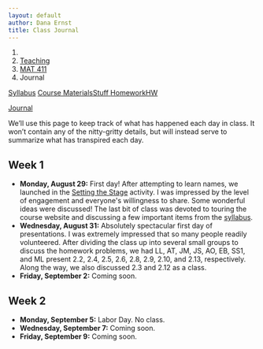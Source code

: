 ```yaml
---
layout: default
author: Dana Ernst
title: Class Journal
---
```


<ol class="breadcrumb">
  <li><a href="/"><i class="fa fa-home"></i></a></li>
  <li><a href="/teaching/">Teaching</a></li>
  <li><a href="/teaching/mat411f16">MAT 411</a></li>
  <li class="active">Journal</li>
</ol>

<div class="row">
<div class="col-xs-12">
<div class="btn-group btn-group-justified">
<a class="btn btn-default btn-success" href="{{site.baseurl}}/teaching/mat411f16/syllabus/">Syllabus</a>

<a class="btn btn-default btn-primary" href="{{site.baseurl}}/teaching/mat411f16/materials/">
<span class="hidden-xs">Course Materials</span><span class="visible-xs">Stuff</span>
</a>

<a class="btn btn-default btn-warning" href="{{site.baseurl}}/teaching/mat411f16/homework/">
<span class="hidden-xs">Homework</span><span class="visible-xs">HW</span>
</a>

<a class="btn btn-default btn-info" href="{{site.baseurl}}/teaching/mat411f16/journal/">Journal</a>
</div>
</div>
</div>

We’ll use this page to keep track of what has happened each day in class. It won’t contain any of the nitty-gritty details, but will instead serve to summarize what has transpired each day.

## Week 1 ##

<ul class="fa-ul">
  <li><i class="fa-li fa fa-calendar-check-o"></i><b>Monday, August 29:</b> First day!  After attempting to learn names, we launched in the <a href="{{ site.baseurl }}/teaching/SettingTheStage.pdf">Setting the Stage</a> activity.  I was impressed by the level of engagement and everyone's willingness to share.  Some wonderful ideas were discussed! The last bit of class was devoted to touring the course website and discussing a few important items from the <a href="{{site.baseurl}}/teaching/mat411f16/syllabus/">syllabus</a>.</li>
  <li><i class="fa-li fa fa-calendar-check-o"></i><b>Wednesday, August 31:</b> Absolutely spectacular first day of presentations.  I was extremely impressed that so many people readily volunteered. After dividing the class up into several small groups to discuss the homework problems, we had LL, AT, JM, JS, AO, EB, SS1, and ML present 2.2, 2.4, 2.5, 2.6, 2.8, 2.9, 2.10, and 2.13, respectively.  Along the way, we also discussed 2.3 and 2.12 as a class.</li>
  <li><i class="fa-li fa fa-calendar-check-o"></i><b>Friday, September 2:</b> Coming soon.</li>
</ul>
<!--
<ul class="fa-ul">
  <li><i class="fa-li fa fa-calendar-check-o"></i><b>Monday, August 29:</b> First day!  After attempting to learn names, we launched in the <a href="{{ site.baseurl }}/teaching/SettingTheStage.pdf">Setting the Stage</a> activity.  I was impressed by the level of engagement and everyone's willingness to share.  Some wonderful ideas were discussed! The last bit of class was devoted to touring the course website and discussing a few important items from the <a href="{{site.baseurl}}/teaching/mat411f16/syllabus/">syllabus</a>.</li>
  <li><i class="fa-li fa fa-calendar-check-o"></i><b>Wednesday, January 20:</b> First day!  After attempting to learn names, we launched in the <a href="{{ site.baseurl }}/teaching/SettingTheStage.pdf">Setting the Stage</a> activity.  I was impressed by the level of engagement and everyone's willingness to share.  Some wonderful ideas were discussed! The last bit of class was devoted to touring the course website and discussing a few important items from the <a href="{{site.baseurl}}/teaching/mat411f16/syllabus/">syllabus</a>.</li>
  <li><i class="fa-li fa fa-calendar-check-o"></i><b>Friday, January 22:</b> Great first day of student presentations!  I was extremely impressed that so many people readily volunteered.  After answering a few quick questions about the syllabus, I spent a few minutes highlighting a few key features of Spinpossible.  Next, we had JK, GG, LF, IA, EO, KS, and ES present 2.2, 2.3, 2.4, 2.5, 2.6, 2.8, and 2.9, respectively.  I was really pleased with how the presentations went, both for the presenters and for the audience. We didn't get to 2.10-2.12.  We might come back to these on Monday.</li>
</ul> -->

## Week 2 ##

<ul class="fa-ul">
  <li><i class="fa-li fa fa-calendar-check-o"></i><b>Monday, September 5:</b> Labor Day. No class.</li>
  <li><i class="fa-li fa fa-calendar-check-o"></i><b>Wednesday, September 7:</b> Coming soon.</li>
  <li><i class="fa-li fa fa-calendar-check-o"></i><b>Friday, September 9:</b> Coming soon.</li>
</ul>

<!--
## Week 3 ##

<ul class="fa-ul">
  <li><i class="fa-li fa fa-calendar-check-o"></i><b>Monday, February 1:</b> Today was a good day.  We had KF, AW, BS, JK, CM, and RV present 3.12, 3.13, 3.14, 3.15, 3.16, and 3.17, respectively.  Exercise 3.14 is an important one to keep in mind.</li>
  <li><i class="fa-li fa fa-calendar-check-o"></i><b>Wednesday, February 3:</b> I had my doubts about getting through everything today.  We came really close.  All of today's problems were related to the concept of subgroup.  We had KG, CS, ER, BA, CL, IA, and AM1 present 4.3, 4.5, 4.6/4.7/4.8, 4.10, 4.11, 4.12, and 4.13/4.14, respectively.  We didn't get to 4.15, which KS will kick off with next time.</li>
  <li><i class="fa-li fa fa-calendar-check-o"></i><b>Friday, February 5:</b> Today's problems focused on understanding when two groups are isomorphic.  The problems presented today are among my favorite in the course.  It was an action-packed day with KS, MT, AH, ES, SC, MN, AM2, and EO presenting 4.15, 4.16, 4.19, 4.20, 4.23/4.24, 4.25, and 4.26, respectively.  We didn't get to 4.27/4.28.  MT will kick off with those on Monday.</li>
</ul>

## Week 4 ##

<ul class="fa-ul">
  <li><i class="fa-li fa fa-calendar-check-o"></i><b>Monday, February 8:</b> The major theme of the day was binary operations.  After a short discussion of where we are headed, MT presented 4.27/4.28.  Next, we had KG, KW, RV, RW, AM1, and EO presented 5.8, 5.9, 5.10, 5.11, 5.13, and 5.14, respectively.  EO's attempt at Theorem 5.14 was pretty close, but had some minor notational issues.  Nonetheless, I was impressed.</li>
  <li><i class="fa-li fa fa-calendar-check-o"></i><b>Wednesday, February 10:</b> The first few minutes of class were devoted to discussing the upcoming exam.  Next, we looked at some interesting errors on student work from Weekly Homework 1.  This took quite a bit of time, but I think it was worthwhile.  With the time we had left, BA, HG, and FT presented 5.16, 5.17, and 5.20, respectively.  There were a bunch of problems that we didn't get to. Andrew will be covering for me on Friday and he will pick up where we left off.</li>
  <li><i class="fa-li fa fa-calendar-check-o"></i><b>Friday, February 12:</b> Andrew covered for me while I was out of town.  According to his notes, MN, SW, LF, NW, ER, BS, EO, and GG presented 5.21, 5.23, 5.24, 5.25, 5.26, 5.27, 5.28, and 5.29, respectively.</li>
</ul>

## Week 5 ##

<ul class="fa-ul">
  <li><i class="fa-li fa fa-calendar-check-o"></i><b>Monday, February 15:</b> We chatted very briefly about the exam and then I spent a few minutes comparing solving equations in linear algebra to solving equations in the context of groups.  Next, we had CM, FT, AT, KF, RV, and KS present 5.30, 5.32, 5.33, 5.34, 5.35, and 5.37, respectively.  There were a few problems we didn't get to and students do not need to worry about these for the exams.</li>
  <li><i class="fa-li fa fa-calendar-check-o"></i><b>Wednesday, February 17:</b> The students took the in-class portion of Exam 1.</li>
  <li><i class="fa-li fa fa-calendar-check-o"></i><b>Friday, February 12:</b> After a quick discussion of the take-home portion of Exam 1, we took care of a few outstanding problems.  We had ES, SC, and IA present 5.38, 5.40, and 5.41, respectively.  Next, I spent a few minutes summarizing "the taxonomy of groups" and the phrase "up to isomorphism."  I then lectured over 5.39, 5.42, 5.43, and 5.45.  I'll continue lecturing until the take-home exam is due next week.</li>
</ul>

## Week 6 ##

<ul class="fa-ul">
  <li><i class="fa-li fa fa-calendar-check-o"></i><b>Monday, February 22:</b> After handing back the in-class portion of Exam 1, I launched into lecturing.  We picked up where we left off on Friday with a discussion of the taxonomy of groups and then continued on with the course notes.  I covered 5.46-5.51.</li>
  <li><i class="fa-li fa fa-calendar-check-o"></i><b>Wednesday, February 24:</b> We picked up where we left off. Theorem 5.53 was on Exam 1, so I talked about it very briefly.  Next, we carefully worked through 5.55-5.58.  We left 5.55(d) open with the intention of discussing it later.</li>
  <li><i class="fa-li fa fa-calendar-check-o"></i><b>Friday, February 26:</b> New room!  We moved into a room with more white board space, which makes me very happy.  I divided the class up into 6 small groups and each group was tasked with discussing one of 5.61, 5.62/5.67, 5.63, 5.64, 5.66, and 5.68.  For 10-15 minutes, I let each group discuss their proposed solution to the problem they were assigned. Next, each group's spokesperson discussed their group's solution.  We had AM2, BS, CS, and HG present 5.61, 5.62/5.67, 5.63, and 5.64, respectively.  CS's presentation of Theorem 5.63 was excellent.  We ran out of time and didn't get to discuss 5.66 and 5.68.  We'll likely skip discussing 5.68, but we will squeeze in 5.66 next time.</li>
</ul>

## Week 7 ##

<ul class="fa-ul">
  <li><i class="fa-li fa fa-calendar-check-o"></i><b>Monday, February 29:</b> I was a little out of it today, but had a lot of fun nonetheless.  Just like last time, we divided the class up into several small groups.  After the groups had a chance to work on their respective problems, I finally got around to discussing 5.56(d).  Next, KS walked us through 5.66, which was left over from last time.  The rest of the problems focused on subgroup lattices.  Problems 5.69, 5.70, 5.71, 5.72, 5.73, 5.74, and 5.76/5.77 were presented by GG, MT, SC, EO, RV, MT, and IA, respectively.  Along the way, I discussed 5.75.  Good day!</li>
  <li><i class="fa-li fa fa-calendar-check-o"></i><b>Wednesday, March 2:</b> Class began with me summarizing the homomorphic property and what it means. Next, we divvied up the class into several small groups to discuss problems from the homework.  After a few minutes we started discussing each group's proposed solution.  We had AW, AH, CL, ES, and CM present 5.80, 5.81(a), 5.81(bc), 5.82, and 5.83, respectively.  We didn't get through all of the problems, so we will start with those next time.</li>
  <li><i class="fa-li fa fa-calendar-check-o"></i><b>Friday, March 4:</b> We picked up where we left off.  LF, MN, RW, BA, and IA presented 5.84, 8.85, 5.87, and 5.89, respectively.  Along the way, I discussed 5.88.  This ticked off all the leftovers from last time and got us most of the way through the new problems.  I will discuss Problem 5.91 at the beginning of class next time.  We may end up skipping a discussion on Theorem 5.90.</li>
</ul>

## Week 8 ##

<ul class="fa-ul">
  <li><i class="fa-li fa fa-calendar-check-o"></i><b>Monday, March 7:</b> Today began with me discussing which theorems at the end of Chapter 5 required the function to be an isomorphism.  We will return to this issue in a couple chapters.  Next, we split the class up into seven small groups, each of which was tasked with discussing a particular homework problem.  ER, GG and KF, AT, and AM1 presented 6.3/6.4(abcdef), 6.4(ghijk)/6.5, 6.6, and 6.7, respectively.  Unfortunately, we didn't get to 6.8, 6.9, 6.10, and 6.11, which we will try to squeeze in next time.</li>
  <li><i class="fa-li fa fa-calendar-check-o"></i><b>Wednesday, March 9:</b> JK, AW, SC, ES, IA, and LF presented 6.8(b), 6.10, 6.11, 6.14, 6.16/6.17, and 6.18, respectively.  We'll do with 6.8(a) and 6.20 at the beginning of class next time.</li>
  <li><i class="fa-li fa fa-calendar-check-o"></i><b>Friday, March 11:</b> We finally got to Theorem 6.8(a), which SW presented.  EO also presented 6.20, which was another left over.  After doing these problems, we split up into small groups to tackle most of the problems from homework.  We had MT, RV, RW, AM2, MT, and BS present 6.21, 6.23, 6.28, 6.29, 6.30, and 6.31, respectively.  We'd handle 6.24-6.27 after spring break.</li>
</ul>

## Week 9 ##

<ul class="fa-ul">
  <li><i class="fa-li fa fa-calendar-check-o"></i><b>Monday, March 21:</b> I spent the whole class lecturing.  I picked up where we left off and covered material in the notes up to and including Corollary 6.36.  We started discussing Theorem 6.37 but ran out of time.</li>
  <li><i class="fa-li fa fa-calendar-check-o"></i><b>Wednesday, March 23:</b> After a quick chat about the upcoming exam, we divvied the class up into small groups to work on problems from the homework.  When we brought everyone back together, we had AM2, MN, KF, AT, NW, KG present 6.37, 6.38, 6.41, 6.40(a), 6.40(b), and 6.43, respectively.  Along the way, I discussed 6.39 and 6.42.  We'll wrap up 6.45, 6.46, 6.47, and 6.48 next time.</li>
  <li><i class="fa-li fa fa-calendar-check-o"></i><b>Friday, March 25:</b> It was a fairly busy and action-packed class.  After some discussion about moving the exam to Wednesday, we jumped right into tackling the problems that were left over from last time.  After an involved discussion about 6.45, CS and AH presented 6.46 and 6.47, respectively.  Then we quickly dispensed with 6.48.  Next, we cranked through all of Section 6.2.  We had MT, CM, IA, JK, AM, RV, and SC present 6.50, 6.51, 6.52, 6.53(a), 6.53(b), 6.53(c), and 6.54, respectively.</li>
</ul>

## Week 10 ##

<ul class="fa-ul">
  <li><i class="fa-li fa fa-calendar-check-o"></i><b>Monday, March 28:</b> As usual, we split up into several small groups and after a short period of time, we regrouped to discuss what each group came up with.  We had NW, CL, KG, KS, CM, SC, MT, ER, AT, and BA present 6.56, 6.57, 6.59, 6.60, 6.61, 6.62, 6.63, 6.64, 6.65, and 6.66, respectively.  This was a nice set of problems to do just before the exam.  It seemed like no one had any difficulty.</li>
  <li><i class="fa-li fa fa-calendar-check-o"></i><b>Wednesday, March 30:</b> The students took Exam 2.</li>
  <li><i class="fa-li fa fa-calendar-check-o"></i><b>Friday, April 1:</b> I lectured over Section 6.3.  In particular, I discussed 6.67, 6.68, 6.69, 6.70, 6.76, and 6.77.</li>
</ul>

## Week 11 ##

<ul class="fa-ul">
  <li><i class="fa-li fa fa-calendar-check-o"></i><b>Monday, April 4:</b> I continued lecturing over Section 6.3 of the course notes.  We covered 6.71-6.75, 6.78, 6.79.</li>
  <li><i class="fa-li fa fa-calendar-check-o"></i><b>Wednesday, April 6:</b> We accomplished a lot today! We had EO, CS, SC, AM1, ER, ES, and IA present 6.80, 6.81, 6.82, 6.83, 6.84, 6.85, and 6.86, respectively.</li>
  <li><i class="fa-li fa fa-calendar-check-o"></i><b>Friday, April 8:</b> Another busy day.  We had AW, KG, MT, MN, CL, RW, AH, and BA present 6.92, 6.95, 6.96/6.97, 6.100, 6.101, 6.102, 6.103, 6.104, respectively.  As a class, we also discussed 6.98 and 6.105.  As promised, I will send you a write up of the proof of Lemma 6.91.</li>
</ul>

## Week 12 ##

<ul class="fa-ul">
  <li><i class="fa-li fa fa-calendar-check-o"></i><b>Monday, April 11:</b> After some discussion of Exam 2 and grades, I talked for a bit about cosets.  Along the way, I completed 7.2, 7.3, 7.5, 7.6, and 7.7.  We also had SC and ES show us 7.4(ab) and 7.4(cd), respectively.</li>
  <li><i class="fa-li fa fa-calendar-check-o"></i><b>Wednesday, April 13:</b> After some discussion of cosets and Lagrange's Theorem, we launched into small groups discussing problems. We had KS, CL, IA, BS, MT, GG, RV, and AM2 present 7.8(1), 7.8(2), 7.8(3), 7.8(4), 7.18, 7.19, 7.21, and 7.22, respectively.  This is hard stuff and I'm really pleased with how things are going.</li>
  <li><i class="fa-li fa fa-calendar-check-o"></i><b>Friday, April 15:</b> We had SW, NW, LF, BA, AW, CM, and AM1 present 7.25, 7.26(a), 7.26(b), 7.27, 7.29, 7.30, and 7.31, respectively.  We didn't quite finish 7.31, so we'll start with that next time.</li>
</ul>

## Week 13 ##

<ul class="fa-ul">
  <li><i class="fa-li fa fa-calendar-check-o"></i><b>Monday, April 18:</b> We kicked off with me walking through the proof of Theorem 7.31, which provides an alternative for checking whether a subgroup is normal.  Next, we split into small groups to discuss most of the problems due today.  We had MN, KF, AT, AH, and MT share their group's proposed solutions to 8.6, 8.7, 8.8, 8.13, and 8.15, respectively.  We still have 8.10, 8.11, 8.16, 8.17, and 8.18 as outstanding.</li>
  <li><i class="fa-li fa fa-calendar-check-o"></i><b>Wednesday, April 20:</b> I was really impressed with how things went today.  After some discussion of 8.11 and 8.16, we split up into small groups as usual.  After a few minutes, we had ER, KF, HG, ES, EO, LF, and GG share solutions to 8.17, 8.18, 8.19, 8.20, 8.21, 8.22, and 8.25, respectively.  Theorem 8.10 is still outstanding, but we will tackle it on Friday.</li>
  <li><i class="fa-li fa fa-calendar-check-o"></i><b>Friday, April 22:</b> We finally wrote down a proof of Theorem 8.10 and then I lectured over quotient groups.</li>
</ul>

## Week 14 ##

<ul class="fa-ul">
  <li><i class="fa-li fa fa-calendar-check-o"></i><b>Monday, April 25:</b> The students took the in-class portion of Exam 3.</li>
  <li><i class="fa-li fa fa-calendar-check-o"></i><b>Wednesday, April 27:</b> At lightning speed, I lectured over Chapter 9: Homomorphisms and the First Isomorphism Theorems.</li>
  <li><i class="fa-li fa fa-calendar-check-o"></i><b>Friday, April 29:</b> One of our best days!  AM2, GG, EO, AM1, and CS presented 9.14/9.21, 9.15, 9.16, 9.22, and 9.23, respectively.  There are a few problems we didn't get to, but the conversations we had on the ones we did definitely made up for it.</li>
</ul>

## Week 15 ##

<ul class="fa-ul">
  <li><i class="fa-li fa fa-calendar-check-o"></i><b>Monday, May 2:</b> Our first day of discussing rings.  We were a bit all over the place, but I think folks learned a few things nonetheless.  We had CS, AH, SW, and JK discuss 10.8/10.15/10.16, 10.10, 10.17, and 10.18 respectively.</li>
  <li><i class="fa-li fa fa-calendar-check-o"></i><b>Wednesday, May 4:</b> After handing back the take-home portion of Exam 3, I lectured over 10.10, 10.25, 10.31, and 10.37.  We will do more of the same next time.</li>
  <li><i class="fa-li fa fa-calendar-check-o"></i><b>Friday, May 6:</b> Last day of class!  I'm going to miss this group of students.  After spending a little bit of time reflecting on the semester, I lectured (rather quickly) over the remaining content in Chapter 10.</li>
</ul> -->
